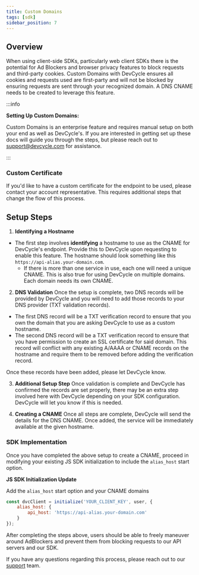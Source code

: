 ```yaml
---
title: Custom Domains
tags: [sdk]
sidebar_position: 7
---
```


## Overview

When using client-side SDKs, particularly web client SDKs there is the potential for Ad Blockers and browser privacy features to block requests and third-party cookies. Custom Domains with DevCycle ensures all cookies and requests used are first-party and will not be blocked by ensuring requests are sent through your recognized domain. A DNS CNAME needs to be created to leverage this feature.

:::info

**Setting Up Custom Domains:**

Custom Domains is an enterprise feature and requires manual setup on both your end as well as DevCycle's. If you are interested in getting set up these docs will guide you through the steps, but please reach out to support@devcycle.com for assistance.

:::

### Custom Certificate
If you'd like to have a custom certificate for the endpoint to be used, please contact your account representative. This requires additional steps that change the flow of this process.

## Setup Steps

1. **Identifying a Hostname**
- The first step involves **identifying** a hostname to use as the CNAME for DevCycle's endpoint. Provide this to DevCycle upon requesting to enable this feature. The hostname should look something like this `https://api-alias.your-domain.com`.
    - If there is more than one service in use, each one will need a unique CNAME. This is also true for using DevCycle on multiple domains. Each domain needs its own CNAME.

2. **DNS Validation**
Once the setup is complete, two DNS records will be provided by DevCycle and you will need to add those records to your DNS provider (TXT validation records). 
- The first DNS record will be a TXT verification record to ensure that you own the domain that you are asking DevCycle to use as a custom hostname.
- The second DNS record will be a TXT verification record to ensure that you have permission to create an SSL certificate for said domain. This record will conflict with any existing A/AAAA or CNAME records on the hostname and require them to be removed before adding the verification record.

Once these records have been added, please let DevCycle know. 

3. **Additional Setup Step**
Once validation is complete and DevCycle has confirmed the records are set properly, there may be an extra step involved here with DevCycle depending on your SDK configuration. DevCycle will let you know if this is needed.

4. **Creating a CNAME**
Once all steps are complete, DevCycle will send the details for the DNS CNAME. Once added, the service will be immediately available at the given hostname.

### SDK Implementation

Once you have completed the above setup to create a CNAME, proceed in modifying your existing JS SDK initialization to include the `alias_host` start option. 

**JS SDK Initialization Update**

Add the `alias_host` start option and your CNAME domains

```javascript
const dvcClient = initialize('YOUR_CLIENT_KEY', user, {
    alias_host: {
        api_host: 'https://api-alias.your-domain.com'
    }
});
```

After completing the steps above, users should be able to freely maneuver around AdBlockers and prevent them from blocking requests to our API servers and our SDK.

If you have any questions regarding this process, please reach out to our [support](mailto:support@devcycle.com) team.
